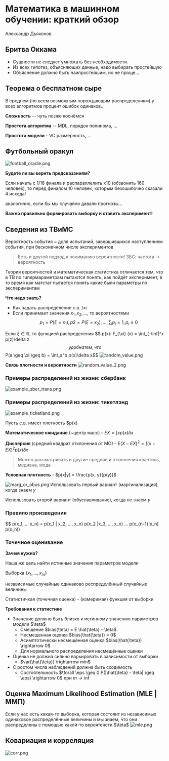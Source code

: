 # Математика в машинном обучении: краткий обзор
Александр Дьяконов 

## Бритва Оккама
- Сущности не следует умножать без необходимости.
- Из всех гипотез, объясняющих данные, надо выбирать простейшую
- Объяснение должно быть наипростейшим, но не проще... 

## Теорема о бесплатном сыре 
В среднем (по всем возможным порождающим распределениям) у всех алгоритмов процент ошибок одинаков...

**Сложность** -- чуть позже коснёмся

**Простота алгоритма** -- MDL, порядок полинома, ...

**Простота модели** - VC размерность, ...

## Футбольный оракул
![football_oracle.png](pictures/football_oracle.png)

**Будете ли вы верить предсказаниям?**

Если начать с 1/16 финала и распараллелить х10 (обзвонить 160 человек), 
то перед финалом 10 человек, которым безошибочно сказали 4 исхода!

аналогично, если бы мы случайно давали прогнозы...

**Важно правильно формировать выборку и ставить эксперимент!** 


## Сведения из ТВиМС
Вероятность события ~ доля испытаний, завершившихся наступлением события, при бесконечном числе экспериментов

> Есть и другой подход к пониманию вероятности! ЗБС: частота $\rightarrow$ вероятность


Теория вероятностей и математическая статистика отличается тем, что в ТВ по гипермараметрам пытаются понять, как пойдёт эксперимент,
в то время как матстат пытается понять какие были параметры по экспериментам

**Что надо знать?**
- Как задать распределение с.в. /xi
- Если принимает значения $x_1, x_2, ...,$ то вероятностями
$$ p_1 = P(\xi=x_1), p2 = P(\xi=x_2), ..., \sum_i p_i = 1, p_i \geq 0$$

Если $\xi \in \mathbb{R}$, то функцией распределения 
$$ p(x): F_{\xi} (x) = \int_{-\inf|^x p(z)\delta z$$ 
удобна тем, что 
$$ P(a \geq \xi \geq b) = \int_a^b p(x)\delta x$$
![random_value.png](pictures/random_value.png)

**Связь плотности и вероятности** 
![random_value_2.png](pictures/random_value_2.png)

### Примеры распределений из жизни: сбербанк 
![example_sber_trans.png](pictures/example_sber_trans.png)

### Примеры распределений из жизни: тикетлэнд
![example_ticketland.png](pictures/example_ticketland.png)

Пусть с.в. имеет плотность $p(x)

**Математическое ожидание** (~центр масс) - $E X = \int xp(x)\delta x$

**Дисперсия** (средний квадрат отклонения от МО) - $E(X - EX)^2 = \int (x - EX)^2 p(x) \delta x$ 

> Можно рассматривать и другие средние и отклонения квантиль, медиана, мода


**Условная плотность** - $p(x|y) = \frac{p(x, y}{p(y)}$


![marg_or_obus.png](pictures/marg_or_obus.png)
Использовать первый вариант (маргинализация), когда знаем $y$

Использовать второй вариант (обуславливание), когда не знаем $y$

### Правило произведения
$$ p(x_1, ... x_n) = p(x_1 | x_2, ..., x_n) p(x_2 |x_3, ..., x_n) ... p(x_{n-1}|x_n) p(x_n))

### Точечное оценивание
**Зачем нужно?** 

Наша же цель найти истинные значения параметров модели

Выборка $\{x_1, ..., x_m\}$ 

независимые случайные одинаково респределённый случайные величины

Статистичкая (точечная оценка) - (измеримая) функция от выборки 

**Требования к статистике**
- Значение должно быть близко к истинному значению параметров модели $\teta$ 
  - Смещение $bias(\teta) = E \hat{\teta} - \teta$
  - Несмещенная оценка $bias(\hat{\teta}) = 0$ 
  - Асимптотически несмещённая оценка  $bias(\hat{\teta}) \rightarrow 0$ 
  - Для нормального распределения несмещённые оценки
- Оценка не должна сильно варьировать в зависимости от выборки
  - $var(\hat{\teta}) \rightarrow min$
- С ростом числа наблюдений должна быть сходимость 
  - Состоятельность $\forall \eps \geq 0 P(|\hat{\teta} - \teta| \geq \eps) \rightarrow 0$ при $m \rightarrow \inf$


## Оценка Maximum Likelihood Estimation (MLE | ММП)
Если у нас есть какая-то выборка, которая состояит из независимых одинаковое распределённые величины и 
мы знаем, что они распределены с помощью какой-то вероятенсти $\teta$ 
![mle.png](pictures/mle.png)

## Ковариация и корреляция 
![corr.png](pictures/corr.png)